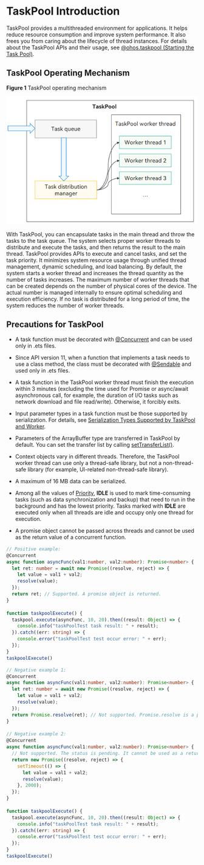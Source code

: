 # TaskPool Introduction

TaskPool provides a multithreaded environment for applications. It helps reduce resource consumption and improve system performance. It also frees you from caring about the lifecycle of thread instances. For details about the TaskPool APIs and their usage, see [@ohos.taskpool (Starting the Task Pool)](../reference/apis-arkts/js-apis-taskpool.md).


## TaskPool Operating Mechanism

**Figure 1** TaskPool operating mechanism

![TaskPool](figures/taskpool.png)

With TaskPool, you can encapsulate tasks in the main thread and throw the tasks to the task queue. The system selects proper worker threads to distribute and execute the tasks, and then returns the result to the main thread. TaskPool provides APIs to execute and cancel tasks, and set the task priority. It minimizes system resource usage through unified thread management, dynamic scheduling, and load balancing. By default, the system starts a worker thread and increases the thread quantity as the number of tasks increases. The maximum number of worker threads that can be created depends on the number of physical cores of the device. The actual number is managed internally to ensure optimal scheduling and execution efficiency. If no task is distributed for a long period of time, the system reduces the number of worker threads.


## Precautions for TaskPool

- A task function must be decorated with [\@Concurrent](arkts-concurrent.md) and can be used only in .ets files.

- Since API version 11, when a function that implements a task needs to use a class method, the class must be decorated with [\@Sendable](arkts-sendable.md#sendable-decorator-declaring-and-verifying-a-sendable-class) and used only in .ets files.

- A task function in the TaskPool worker thread must finish the execution within 3 minutes (excluding the time used for Promise or async/await asynchronous call, for example, the duration of I/O tasks such as network download and file read/write). Otherwise, it forcibly exits.

- Input parameter types in a task function must be those supported by serialization. For details, see [Serialization Types Supported by TaskPool and Worker](serialization-support-types.md).

- Parameters of the ArrayBuffer type are transferred in TaskPool by default. You can set the transfer list by calling [setTransferList()](../reference/apis-arkts/js-apis-taskpool.md#settransferlist10).

- Context objects vary in different threads. Therefore, the TaskPool worker thread can use only a thread-safe library, but not a non-thread-safe library (for example, UI-related non-thread-safe library).

- A maximum of 16 MB data can be serialized.
- Among all the values of [Priority](../reference/apis-arkts/js-apis-taskpool.md#priority), **IDLE** is used to mark time-consuming tasks (such as data synchronization and backup) that need to run in the background and has the lowest priority. Tasks marked with **IDLE** are executed only when all threads are idle and occupy only one thread for execution.

- A promise object cannot be passed across threads and cannot be used as the return value of a concurrent function.

```ts
// Positive example:
@Concurrent
async function asyncFunc(val1:number, val2:number): Promise<number> {
  let ret: number = await new Promise((resolve, reject) => {
    let value = val1 + val2;
    resolve(value);
  });
  return ret; // Supported. A promise object is returned.
}

function taskpoolExecute() {
  taskpool.execute(asyncFunc, 10, 20).then((result: Object) => {
    console.info("taskPoolTest task result: " + result);
  }).catch((err: string) => {
    console.error("taskPoolTest test occur error: " + err);
  });
}
taskpoolExecute()
```

<!--code_no_check-->
```ts
// Negative example 1:
@Concurrent
async function asyncFunc(val1:number, val2:number): Promise<number> {
  let ret: number = await new Promise((resolve, reject) => {
    let value = val1 + val2;
    resolve(value);
  });
  return Promise.resolve(ret); // Not supported. Promise.resolve is a promise object in pending state. It cannot be used as a return value.
}

// Negative example 2:
@Concurrent
async function asyncFunc(val1:number, val2:number): Promise<number> {
  // Not supported. The status is pending. It cannot be used as a return value.
  return new Promise((resolve, reject) => {
    setTimeout(() => {
      let value = val1 + val2;
      resolve(value);
    }, 2000);
  }); 
}

function taskpoolExecute() {
  taskpool.execute(asyncFunc, 10, 20).then((result: Object) => {
    console.info("taskPoolTest task result: " + result);
  }).catch((err: string) => {
    console.error("taskPoolTest test occur error: " + err);
  });
}
taskpoolExecute()
```

